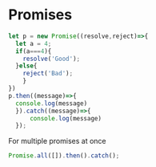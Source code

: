 # Promises

```js
let p = new Promise((resolve,reject)=>{
  let a = 4;
  if(a===4){
    resolve('Good');
  }else{
    reject('Bad');
    }
})
p.then((message)=>{
  console.log(message)
  }).catch((message)=>{
      console.log(message)  
  });

```
For multiple promises at once


```js
Promise.all([]).then().catch();
```
